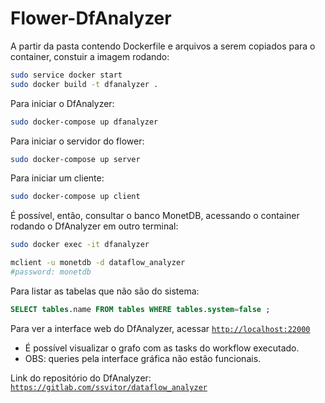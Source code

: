 # Flower-DfAnalyzer

A partir da pasta contendo Dockerfile e arquivos a serem copiados para o container, constuir a imagem rodando:

```bash
sudo service docker start
sudo docker build -t dfanalyzer .
```

Para iniciar o DfAnalyzer:

```bash
sudo docker-compose up dfanalyzer
```

Para iniciar o servidor do flower:

```bash
sudo docker-compose up server
```

Para iniciar um cliente:

```bash
sudo docker-compose up client
```

É possível, então, consultar o banco MonetDB, acessando o container rodando o DfAnalyzer em outro terminal:

```bash
sudo docker exec -it dfanalyzer

mclient -u monetdb -d dataflow_analyzer
#password: monetdb
```

Para listar as tabelas que não são do sistema:

```sql
SELECT tables.name FROM tables WHERE tables.system=false ;
```

Para ver a interface web do DfAnalyzer, acessar [`http://localhost:22000`](http://localhost:22000/)

- É possível visualizar o grafo com as tasks do workflow executado.
- OBS: queries pela interface gráfica não estão funcionais.

Link do repositório do DfAnalyzer: [`https://gitlab.com/ssvitor/dataflow_analyzer`](https://gitlab.com/ssvitor/dataflow_analyzer)
